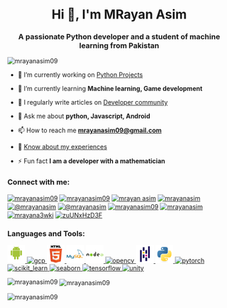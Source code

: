 <h1 align="center">Hi 👋, I'm MRayan Asim</h1>
<h3 align="center">A passionate Python developer and a student of machine learning from Pakistan</h3>

<p align="left"> <img src="https://komarev.com/ghpvc/?username=mrayanasim09&label=Profile%20views&color=0e75b6&style=flat" alt="mrayanasim09" /> </p>

- 🔭 I’m currently working on [Python Projects](https://github.com/mrayanasim09/python-projects)

- 🌱 I’m currently learning **Machine learning, Game development**

- 📝 I regularly write articles on [Developer community](https://dev.to/mrayanasim09/python-projects-from-beginner-to-advance-jk9)

- 💬 Ask me about **python, Javascript, Android**

- 📫 How to reach me **mrayanasim09@gmail.com**

- 📄 [ Know about my experiences](https://www.gitshowcase.com/mrayanasim09)

- ⚡ Fun fact **I am a developer with a mathematician**

<h3 align="left">Connect with me:</h3>
<p align="left">
<a href="https://codepen.io/mrayanasim09" target="blank"><img align="center" src="https://raw.githubusercontent.com/rahuldkjain/github-profile-readme-generator/master/src/images/icons/Social/codepen.svg" alt="mrayanasim09" height="30" width="40" /></a>
<a href="https://dev.to/mrayanasim09" target="blank"><img align="center" src="https://raw.githubusercontent.com/rahuldkjain/github-profile-readme-generator/master/src/images/icons/Social/devto.svg" alt="mrayanasim09" height="30" width="40" /></a>
<a href="https://linkedin.com/in/mrayan asim" target="blank"><img align="center" src="https://raw.githubusercontent.com/rahuldkjain/github-profile-readme-generator/master/src/images/icons/Social/linked-in-alt.svg" alt="mrayan asim" height="30" width="40" /></a>
<a href="https://kaggle.com/mrayanasim" target="blank"><img align="center" src="https://raw.githubusercontent.com/rahuldkjain/github-profile-readme-generator/master/src/images/icons/Social/kaggle.svg" alt="mrayanasim" height="30" width="40" /></a>
<a href="https://hashnode.com/@mrayanasim" target="blank"><img align="center" src="https://raw.githubusercontent.com/rahuldkjain/github-profile-readme-generator/master/src/images/icons/Social/hashnode.svg" alt="@mrayanasim" height="30" width="40" /></a>
<a href="https://medium.com/@mrayanasim" target="blank"><img align="center" src="https://raw.githubusercontent.com/rahuldkjain/github-profile-readme-generator/master/src/images/icons/Social/medium.svg" alt="@mrayanasim" height="30" width="40" /></a>
<a href="https://www.hackerrank.com/mrayanasim09" target="blank"><img align="center" src="https://raw.githubusercontent.com/rahuldkjain/github-profile-readme-generator/master/src/images/icons/Social/hackerrank.svg" alt="mrayanasim09" height="30" width="40" /></a>
<a href="https://www.leetcode.com/mrayanasim" target="blank"><img align="center" src="https://raw.githubusercontent.com/rahuldkjain/github-profile-readme-generator/master/src/images/icons/Social/leet-code.svg" alt="mrayanasim" height="30" width="40" /></a>
<a href="https://auth.geeksforgeeks.org/user/mrayana3wki" target="blank"><img align="center" src="https://raw.githubusercontent.com/rahuldkjain/github-profile-readme-generator/master/src/images/icons/Social/geeks-for-geeks.svg" alt="mrayana3wki" height="30" width="40" /></a>
<a href="https://discord.gg/zuUNxHzD3F" target="blank"><img align="center" src="https://raw.githubusercontent.com/rahuldkjain/github-profile-readme-generator/master/src/images/icons/Social/discord.svg" alt="zuUNxHzD3F" height="30" width="40" /></a>
</p>

<h3 align="left">Languages and Tools:</h3>
<p align="left"> <a href="https://developer.android.com" target="_blank" rel="noreferrer"> <img src="https://raw.githubusercontent.com/devicons/devicon/master/icons/android/android-original-wordmark.svg" alt="android" width="40" height="40"/> </a> <a href="https://cloud.google.com" target="_blank" rel="noreferrer"> <img src="https://www.vectorlogo.zone/logos/google_cloud/google_cloud-icon.svg" alt="gcp" width="40" height="40"/> </a> <a href="https://www.w3.org/html/" target="_blank" rel="noreferrer"> <img src="https://raw.githubusercontent.com/devicons/devicon/master/icons/html5/html5-original-wordmark.svg" alt="html5" width="40" height="40"/> </a> <a href="https://www.mysql.com/" target="_blank" rel="noreferrer"> <img src="https://raw.githubusercontent.com/devicons/devicon/master/icons/mysql/mysql-original-wordmark.svg" alt="mysql" width="40" height="40"/> </a> <a href="https://nodejs.org" target="_blank" rel="noreferrer"> <img src="https://raw.githubusercontent.com/devicons/devicon/master/icons/nodejs/nodejs-original-wordmark.svg" alt="nodejs" width="40" height="40"/> </a> <a href="https://opencv.org/" target="_blank" rel="noreferrer"> <img src="https://www.vectorlogo.zone/logos/opencv/opencv-icon.svg" alt="opencv" width="40" height="40"/> </a> <a href="https://pandas.pydata.org/" target="_blank" rel="noreferrer"> <img src="https://raw.githubusercontent.com/devicons/devicon/2ae2a900d2f041da66e950e4d48052658d850630/icons/pandas/pandas-original.svg" alt="pandas" width="40" height="40"/> </a> <a href="https://www.python.org" target="_blank" rel="noreferrer"> <img src="https://raw.githubusercontent.com/devicons/devicon/master/icons/python/python-original.svg" alt="python" width="40" height="40"/> </a> <a href="https://pytorch.org/" target="_blank" rel="noreferrer"> <img src="https://www.vectorlogo.zone/logos/pytorch/pytorch-icon.svg" alt="pytorch" width="40" height="40"/> </a> <a href="https://scikit-learn.org/" target="_blank" rel="noreferrer"> <img src="https://upload.wikimedia.org/wikipedia/commons/0/05/Scikit_learn_logo_small.svg" alt="scikit_learn" width="40" height="40"/> </a> <a href="https://seaborn.pydata.org/" target="_blank" rel="noreferrer"> <img src="https://seaborn.pydata.org/_images/logo-mark-lightbg.svg" alt="seaborn" width="40" height="40"/> </a> <a href="https://www.tensorflow.org" target="_blank" rel="noreferrer"> <img src="https://www.vectorlogo.zone/logos/tensorflow/tensorflow-icon.svg" alt="tensorflow" width="40" height="40"/> </a> <a href="https://unity.com/" target="_blank" rel="noreferrer"> <img src="https://www.vectorlogo.zone/logos/unity3d/unity3d-icon.svg" alt="unity" width="40" height="40"/> </a> </p>

<p><img align="left" src="https://github-readme-stats.vercel.app/api/top-langs?username=mrayanasim09&show_icons=true&locale=en&layout=compact" alt="mrayanasim09" /></p>

<p>&nbsp;<img align="center" src="https://github-readme-stats.vercel.app/api?username=mrayanasim09&show_icons=true&locale=en" alt="mrayanasim09" /></p>

<p><img align="center" src="https://github-readme-streak-stats.herokuapp.com/?user=mrayanasim09&" alt="mrayanasim09" /></p>



